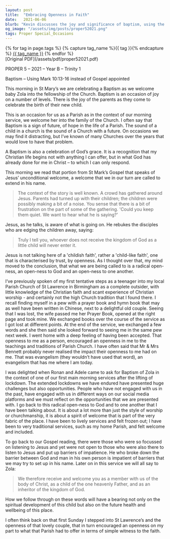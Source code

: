```yaml
---
layout: post
title:  "Embracing Openness in Faith"
date:   2021-06-06
blurb: "Kevin discusses the joy and significance of baptism, using the occasion to explore the theme of radical openness in faith. He reflects on Jesus' teaching that receiving the kingdom of God requires a child-like trust and openness. Kevin shares a personal anecdote from his own journey of faith, highlighting the impact of a welcoming church community on spiritual growth and evangelism."
og_image: "/assets/img/posts/proper52021.png"
tags: Proper Special_Occasions
---    
```

<div class="tag-pills">
  {% for tag in page.tags %}
    {% capture tag_name %}{{ tag }}{% endcapture %}
    <a href="{{ site.baseurl }}/tag/{{ tag_name | slugify }}" class="tag-pill">{{ tag_name }}</a>
  {% endfor %}
</div>
[Original PDF](/assets/pdf/proper52021.pdf)

PROPER 5 – 2021 – Year B – Trinity 1

Baptism – Using Mark 10:13-16 instead of Gospel appointed

This morning in St Mary’s we are celebrating a Baptism as we welcome baby Zola into the fellowship of the Church. Baptism is an occasion of joy on a number of levels. There is the joy of the parents as they come to celebrate the birth of their new child.

This is an occasion for us as a Parish as in the context of our morning service, we welcome her into the family of the Church. I often say that Baptism is a sign of future, of hope in the life of a Parish. The sound of a child in a church is the sound of a Church with a future. On occasions we may find it distracting, but I’ve known of many Churches over the years that would love to have that problem.

A Baptism is also a celebration of God’s grace. It is a recognition that my Christian life begins not with anything I can offer, but in what God has already done for me in Christ – to which I can only respond.

This morning we read that portion from St Mark’s Gospel that speaks of Jesus’ unconditional welcome, a welcome that we in our turn are called to extend in his name.

> The context of the story is well known. A crowd has gathered around Jesus. Parents had turned up with their children; the children were possibly making a bit of a noise. You sense that there is a bit of frustration on the part of some of the gathering. 'Could you keep them quiet. We want to hear what he is saying?'

Jesus, as he talks, is aware of what is going on. He rebukes the disciples who are edging the children away, saying:

> Truly I tell you, whoever does not receive the kingdom of God as a little child will never enter it.

Jesus is not talking here of a 'childish faith', rather a 'child-like faith', one that is characterised by trust, by openness. As I thought over that, my mind moved to the conclusion, that what we are being called to is a radical open-ness, an open-ness to God and an open-ness to one another.

I’ve previously spoken of my first tentative steps as a teenager into my local Parish Church of St Lawrence in Birmingham as a complete outsider, with little knowledge of the Christian faith and scant experience of Christian worship - and certainly not the high Church tradition that I found there. I recall finding myself in a pew with a prayer book and hymn book that may as well have been written in Chinese, next to a delightful old couple. Seeing that I was lost, the wife passed me her Prayer Book, opened at the right page and took mine. We exchanged books over the course of the service as I got lost at different points. At the end of the service, we exchanged a few words and she then said she looked forward to seeing me in the same pew next week. I went home with a deep feeling of having been accepted. That openness to me as a person, encouraged an openness in me to the teachings and traditions of Parish Church. I have often said that Mr & Mrs Bennett probably never realised the impact their openness to me had on me. That was evangelism (they wouldn’t have used that word), an evangelism that has me where I am today.

I was delighted when Ronan and Adele came to ask for Baptism of Zola in the context of one of our first main morning services after the lifting of lockdown. The extended lockdowns we have endured have presented huge challenges but also opportunities. People who have not engaged with us in the past, have engaged with us in different ways on our social media platforms and we must reflect on the opportunities that we are presented with. I go back to this radical open-ness to God and to one another that I have been talking about. It is about a lot more than just the style of worship or churchmanship, it is about a spirit of welcome that is part of the very fabric of the place. I have been to lively services and felt frozen out; I have been to very traditional services, such as my home Parish, and felt welcome and included.

To go back to our Gospel reading, there were those who were so focussed on listening to Jesus and yet were not open to those who were also there to listen to Jesus and put up barriers of impatience. He who broke down the barrier between God and man in his own person is impatient of barriers that we may try to set up in his name. Later on in this service we will all say to Zola:

> We therefore receive and welcome you as a member with us of the body of Christ, as a child of the one heavenly Father, and as an inheritor of the kingdom of God.

How we follow through on these words will have a bearing not only on the spiritual development of this child but also on the future health and wellbeing of this place.

I often think back on that first Sunday I stepped into St Lawrence’s and the openness of that lovely couple, that in turn encouraged an openness on my part to what that Parish had to offer in terms of simple witness to the faith.
